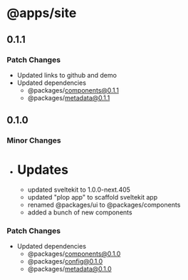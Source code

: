 # @apps/site

## 0.1.1

### Patch Changes

- Updated links to github and demo
- Updated dependencies
  - @packages/components@0.1.1
  - @packages/metadata@0.1.1

## 0.1.0

### Minor Changes

- # Updates
  - updated sveltekit to 1.0.0-next.405
  - updated "plop app" to scaffold sveltekit app
  - renamed @packages/ui to @packages/components
  - added a bunch of new components

### Patch Changes

- Updated dependencies
  - @packages/components@0.1.0
  - @packages/config@0.1.0
  - @packages/metadata@0.1.0
